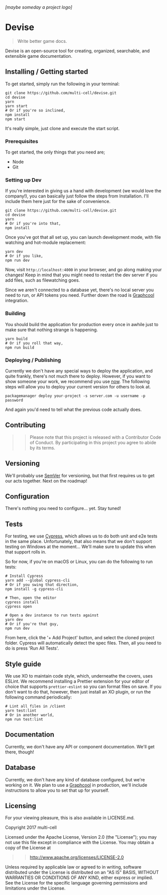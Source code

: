 *[maybe someday a project logo]*

# Devise
> Write better game docs.

Devise is an open-source tool for creating, organized, searchable, and
extensible game documentation.

## Installing / Getting started

To get started, simply run the following in your terminal:

```shell
git clone https://github.com/multi-cell/devise.git
cd devise
yarn
yarn start
# Or if you're so inclined,
npm install
npm start
```

It's really simple, just clone and execute the start script.

### Prerequisites

To get started, the only things that you need are;

+ Node
+ Git

### Setting up Dev

If you're interested in giving us a hand with development (we would love the
company!), you can basically just follow the steps from Installation. I'll
include them here just for the sake of convenience.

```shell
git clone https://github.com/multi-cell/devise.git
cd devise
yarn
# Or if you're into that,
npm install
```

Once you've got that all set up, you can launch development mode, with file
watching and hot-module replacement:

```shell
yarn dev
# Or if you like,
npm run dev
```

Now, visit `http://localhost:4000` in your browser, and go along making your
changes! Keep in mind that you might need to restart the dev server if you add
files, such as filewatching goes.

Since we aren't connected to a database yet, there's no local server you need to
run, or API tokens you need. Further down the road is 
[Graphcool](https://www.graph.cool) integration.

### Building

You should build the application for production every once in awhile just to
make sure that nothing strange is happening.

```shell
yarn build
# Or if you roll that way,
npm run build
```

### Deploying / Publishing

Currently we don't have any special ways to deploy the application, and quite
frankly, there's not much there to deploy. However, if you want to show someone
your work, we recommend you use [now](https://zeit.co/now). The following steps
will allow you to deploy your current version for others to look at.

<!-- TODO: Add simplistic support for now.sh deployment -->
<!-- TODO: Add real instructions for deployment -->

```shell
packagemanager deploy your-project -s server.com -u username -p password
```

And again you'd need to tell what the previous code actually does.

## Contributing

>> Please note that this project is released with a Contributor Code of Conduct.
>> By participating in this project you agree to abide by its terms.

## Versioning

We'll probably use [SemVer](http://semver.org/) for versioning, but that first
requires us to get our acts together. Next on the roadmap!

## Configuration

There's nothing you need to configure... yet. Stay tuned!

## Tests

For testing, we use [Cypress](https://www.cypress.io), which allows us to do
both unit and e2e tests in the same place. Unfortunately, that also means that
we don't support testing on Windows at the moment... We'll make sure to update
this when that support rolls in.

So for now, if you're on macOS or Linux, you can do the following to run tests:

```shell
# Install Cypress
yarn add --global cypress-cli
# Or if you swing that direction,
npm install -g cypress-cli

# Then, open the editor
cypress install
cypress open

# Open a dev instance to run tests against
yarn dev
# Or if you're that guy,
npm run dev
```

From here, click the '+ Add Project' button, and select the cloned project 
folder. Cypress will automatically detect the spec files. Then, all you need to 
do is press 'Run All Tests'.

## Style guide

We use XO to maintain code style, which, underneathe the covers, uses ESLint. 
We recommend installing a Prettier extension for your editor of choice that 
supports `prettier-eslint` so you can format files on save. If you don't want to
do that, however, then just install an XO plugin, or run the following command 
periodically:

```shell
# Lint all files in /client
yarn test:lint
# Or in another world,
npm run test:lint
```

## Documentation

Currently, we don't have any API or component documentation. We'll get there, 
though!

## Database

Currently, we don't have any kind of database configured, but we're working on 
it. We plan to use a [Graphcool](https://www.graph.cool) in production, we'll
include instructions to allow you to set that up for yourself.

## Licensing

For your viewing pleasure, this is also available in LICENSE.md.

Copyright 2017 multi-cell

Licensed under the Apache License, Version 2.0 (the "License");
you may not use this file except in compliance with the License.
You may obtain a copy of the License at

>>  http://www.apache.org/licenses/LICENSE-2.0

Unless required by applicable law or agreed to in writing, software
distributed under the License is distributed on an "AS IS" BASIS,
WITHOUT WARRANTIES OR CONDITIONS OF ANY KIND, either express or implied.
See the License for the specific language governing permissions and
limitations under the License.
